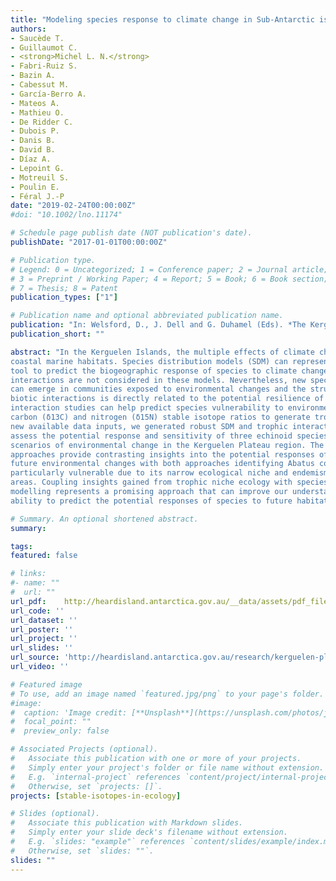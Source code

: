 ```yaml
---
title: "Modeling species response to climate change in Sub-Antarctic islands: Echinoids as a case study for the Kerguelen Plateau"
authors:
- Saucède T. 
- Guillaumot C. 
- <strong>Michel L. N.</strong>
- Fabri-Ruiz S. 
- Bazin A. 
- Cabessut M. 
- García-Berro A. 
- Mateos A. 
- Mathieu O. 
- De Ridder C. 
- Dubois P. 
- Danis B. 
- David B. 
- Díaz A. 
- Lepoint G. 
- Motreuil S. 
- Poulin E.
- Féral J.-P
date: "2019-02-24T00:00:00Z"
#doi: "10.1002/lno.11174"

# Schedule page publish date (NOT publication's date).
publishDate: "2017-01-01T00:00:00Z"

# Publication type.
# Legend: 0 = Uncategorized; 1 = Conference paper; 2 = Journal article;
# 3 = Preprint / Working Paper; 4 = Report; 5 = Book; 6 = Book section;
# 7 = Thesis; 8 = Patent
publication_types: ["1"]

# Publication name and optional abbreviated publication name.
publication: "In: Welsford, D., J. Dell and G. Duhamel (Eds). *The Kerguelen Plateau: marine ecosystem and fisheries. Proceedings of the Second Symposium*: 95-116"
publication_short: ""

abstract: "In the Kerguelen Islands, the multiple effects of climate change are expected to impact
coastal marine habitats. Species distribution models (SDM) can represent a convenient
tool to predict the biogeographic response of species to climate change but biotic
interactions are not considered in these models. Nevertheless, new species interactions
can emerge in communities exposed to environmental changes and the structure of
biotic interactions is directly related to the potential resilience of ecosystems. Trophic
interaction studies can help predict species vulnerability to environmental changes using
carbon (δ13C) and nitrogen (δ15N) stable isotope ratios to generate trophic models. Using
new available data inputs, we generated robust SDM and trophic interaction models to
assess the potential response and sensitivity of three echinoid species to future worst-case
scenarios of environmental change in the Kerguelen Plateau region. The two modelling
approaches provide contrasting insights into the potential responses of each species to
future environmental changes with both approaches identifying Abatus cordatus to be
particularly vulnerable due to its narrow ecological niche and endemism to near-shore
areas. Coupling insights gained from trophic niche ecology with species distribution
modelling represents a promising approach that can improve our understanding and
ability to predict the potential responses of species to future habitat changes."

# Summary. An optional shortened abstract.
summary: 

tags:
featured: false

# links:
#- name: ""
#  url: ""
url_pdf:	http://heardisland.antarctica.gov.au/__data/assets/pdf_file/0007/229138/16-Saucede-FullMS.pdf
url_code: ''
url_dataset: ''
url_poster: ''
url_project: ''
url_slides: ''
url_source: 'http://heardisland.antarctica.gov.au/research/kerguelen-plateau-symposium/the-kerguelen-plateau-marine-ecosystems-and-fisheries'
url_video: ''

# Featured image
# To use, add an image named `featured.jpg/png` to your page's folder. 
#image:
#  caption: 'Image credit: [**Unsplash**](https://unsplash.com/photos/jdD8gXaTZsc)'
#  focal_point: ""
#  preview_only: false

# Associated Projects (optional).
#   Associate this publication with one or more of your projects.
#   Simply enter your project's folder or file name without extension.
#   E.g. `internal-project` references `content/project/internal-project/index.md`.
#   Otherwise, set `projects: []`.
projects: [stable-isotopes-in-ecology]

# Slides (optional).
#   Associate this publication with Markdown slides.
#   Simply enter your slide deck's filename without extension.
#   E.g. `slides: "example"` references `content/slides/example/index.md`.
#   Otherwise, set `slides: ""`.
slides: ""
---
```

